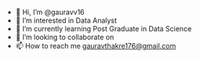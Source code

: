 - 👋 Hi, I’m @gauravv16
- 👀 I’m interested in Data Analyst
- 🌱 I’m currently learning Post Graduate in Data Science
- 💞️ I’m looking to collaborate on 
- 📫 How to reach me gauravthakre176@gmail.com

<!---
gauravv16/gauravv16 is a ✨ special ✨ repository because its `README.md` (this file) appears on your GitHub profile.
You can click the Preview link to take a look at your changes.
--->
